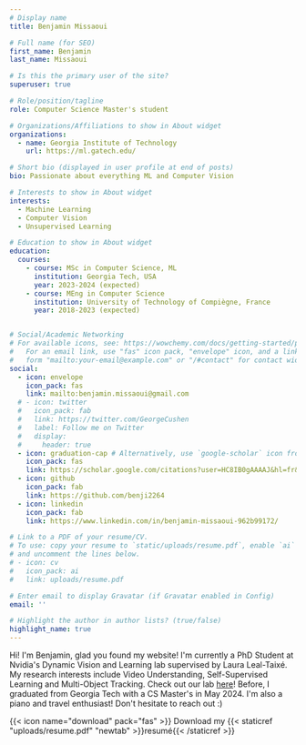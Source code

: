 ```yaml
---
# Display name
title: Benjamin Missaoui

# Full name (for SEO)
first_name: Benjamin
last_name: Missaoui

# Is this the primary user of the site?
superuser: true

# Role/position/tagline
role: Computer Science Master's student

# Organizations/Affiliations to show in About widget
organizations:
  - name: Georgia Institute of Technology
    url: https://ml.gatech.edu/

# Short bio (displayed in user profile at end of posts)
bio: Passionate about everything ML and Computer Vision

# Interests to show in About widget
interests:
  - Machine Learning
  - Computer Vision
  - Unsupervised Learning

# Education to show in About widget
education:
  courses:
    - course: MSc in Computer Science, ML
      institution: Georgia Tech, USA
      year: 2023-2024 (expected)
    - course: MEng in Computer Science
      institution: University of Technology of Compiègne, France
      year: 2018-2023 (expected)


# Social/Academic Networking
# For available icons, see: https://wowchemy.com/docs/getting-started/page-builder/#icons
#   For an email link, use "fas" icon pack, "envelope" icon, and a link in the
#   form "mailto:your-email@example.com" or "/#contact" for contact widget.
social:
  - icon: envelope
    icon_pack: fas
    link: mailto:benjamin.missaoui@gmail.com
  # - icon: twitter
  #   icon_pack: fab
  #   link: https://twitter.com/GeorgeCushen
  #   label: Follow me on Twitter
  #   display:
  #     header: true
  - icon: graduation-cap # Alternatively, use `google-scholar` icon from `ai` icon pack
    icon_pack: fas
    link: https://scholar.google.com/citations?user=HC8IB0gAAAAJ&hl=fr&authuser=1
  - icon: github
    icon_pack: fab
    link: https://github.com/benji2264
  - icon: linkedin
    icon_pack: fab
    link: https://www.linkedin.com/in/benjamin-missaoui-962b99172/

# Link to a PDF of your resume/CV.
# To use: copy your resume to `static/uploads/resume.pdf`, enable `ai` icons in `params.yaml`,
# and uncomment the lines below.
# - icon: cv
#   icon_pack: ai
#   link: uploads/resume.pdf

# Enter email to display Gravatar (if Gravatar enabled in Config)
email: ''

# Highlight the author in author lists? (true/false)
highlight_name: true
---
```


Hi! I'm Benjamin, glad you found my website! I'm currently a PhD Student at Nvidia's Dynamic Vision and Learning lab supervised by Laura Leal-Taixé. My research interests include Video Understanding, Self-Supervised Learning and Multi-Object Tracking. Check out our lab [here](https://research.nvidia.com/labs/dvl/)! Before, I graduated from Georgia Tech with a CS Master's in May 2024.
I'm also a piano and travel enthusiast! Don't hesitate to reach out :)

{{< icon name="download" pack="fas" >}} Download my {{< staticref "uploads/resume.pdf" "newtab" >}}resumé{{< /staticref >}}